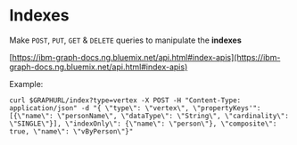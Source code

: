 #  Indexes

Make `POST`, `PUT`, `GET` & `DELETE` queries to manipulate the __indexes__

[https://ibm-graph-docs.ng.bluemix.net/api.html#index-apis](https://ibm-graph-docs.ng.bluemix.net/api.html#index-apis)

Example:

`curl $GRAPHURL/index?type=vertex -X POST -H "Content-Type: application/json" -d "{ \"type\": \"vertex\", \"propertyKeys'": [{\"name\": \"personName\", \"dataType\": \"String\", \"cardinality\": \"SINGLE\"}], \"indexOnly\": {\"name\": \"person\"}, \"composite\": true, \"name\": \"vByPerson\"}"`
